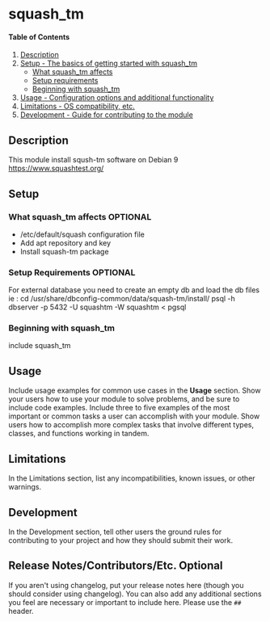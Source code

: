
# squash_tm



#### Table of Contents

1. [Description](#description)
2. [Setup - The basics of getting started with squash_tm](#setup)
    * [What squash_tm affects](#what-squash_tm-affects)
    * [Setup requirements](#setup-requirements)
    * [Beginning with squash_tm](#beginning-with-squash_tm)
3. [Usage - Configuration options and additional functionality](#usage)
4. [Limitations - OS compatibility, etc.](#limitations)
5. [Development - Guide for contributing to the module](#development)

## Description

This module install sqush-tm software on Debian 9 
https://www.squashtest.org/

## Setup

### What squash_tm affects **OPTIONAL**

* /etc/default/squash configuration file
* Add apt repository and key
* Install squash-tm package


### Setup Requirements **OPTIONAL**

For external database you need to create an empty db and  load the db files ie : 
cd /usr/share/dbconfig-common/data/squash-tm/install/
psql -h dbserver -p 5432 -U squashtm -W squashtm < pgsql


### Beginning with squash_tm

include squash_tm

## Usage

Include usage examples for common use cases in the **Usage** section. Show your users how to use your module to solve problems, and be sure to include code examples. Include three to five examples of the most important or common tasks a user can accomplish with your module. Show users how to accomplish more complex tasks that involve different types, classes, and functions working in tandem.


## Limitations

In the Limitations section, list any incompatibilities, known issues, or other warnings.

## Development

In the Development section, tell other users the ground rules for contributing to your project and how they should submit their work.

## Release Notes/Contributors/Etc. **Optional**

If you aren't using changelog, put your release notes here (though you should consider using changelog). You can also add any additional sections you feel are necessary or important to include here. Please use the `## ` header.
